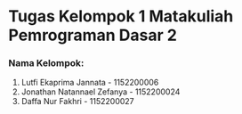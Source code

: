 # Tugas Kelompok 1 Matakuliah Pemrograman Dasar 2

### Nama Kelompok:
1. Lutfi Ekaprima Jannata - 1152200006
2. Jonathan Natannael Zefanya - 1152200024
3. Daffa Nur Fakhri - 1152200027
